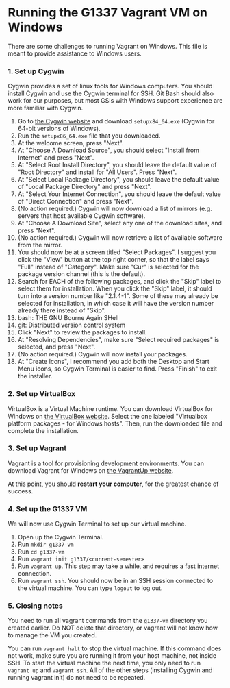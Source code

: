 Running the G1337 Vagrant VM on Windows
========================================

There are some challenges to running Vagrant on Windows. This file is meant to provide assistance to Windows users.

### 1. Set up Cygwin

Cygwin provides a set of linux tools for Windows computers. You should install Cygwin and use the Cygwin terminal for SSH. Git Bash should also work for our purposes, but most GSIs with Windows support experience are more familiar with Cygwin.

1. Go to [the Cygwin website](http://cygwin.com/install.html) and download `setupx84_64.exe` (Cygwin for 64-bit versions of Windows).
1. Run the `setupx86_64.exe` file that you downloaded.
1. At the welcome screen, press "Next".
1. At "Choose A Download Source", you should select "Install from Internet" and press "Next".
1. At "Select Root Install Directory", you should leave the default value of "Root Directory" and install for "All Users". Press "Next".
1. At "Select Local Package Directory", you should leave the default value of "Local Package Directory" and press "Next".
1. At "Select Your Internet Connection", you should leave the default value of "Direct Connection" and press "Next".
1. (No action required.) Cygwin will now download a list of mirrors (e.g. servers that host available Cygwin software).
1. At "Choose A Download Site", select any one of the download sites, and press "Next".
1. (No action required.) Cygwin will now retrieve a list of available software from the mirror.
1. You should now be at a screen titled "Select Packages". I suggest you click the "View" button at the top right corner, so that the label says "Full" instead of "Category". Make sure "Cur" is selected for the package version channel (this is the default).
1. Search for EACH of the following packages, and click the "Skip" label to select them for installation. When you click the "Skip" label, it should turn into a version number like "2.1.4-1". Some of these may already be selected for installation, in which case it will have the version number already there instead of "Skip".
  1. bash: THE GNU Bourne Again SHell
  1. git: Distributed version control system
1. Click "Next" to review the packages to install.
1. At "Resolving Dependencies", make sure "Select required packages" is selected, and press "Next".
1. (No action required.) Cygwin will now install your packages.
1. At "Create Icons", I recommend you add both the Desktop and Start Menu icons, so Cygwin Terminal is easier to find. Press "Finish" to exit the installer.

### 2. Set up VirtualBox

VirtualBox is a Virtual Machine runtime. You can download VirtualBox for Windows on [the VirtualBox website](https://www.virtualbox.org/wiki/Downloads). Select the one labeled "Virtualbox platform packages - for Windows hosts". Then, run the downloaded file and complete the installation.

### 3. Set up Vagrant

Vagrant is a tool for provisioning development environments. You can download Vagrant for Windows on [the VagrantUp website](https://www.vagrantup.com/downloads.html).

At this point, you should **restart your computer**, for the greatest chance of success.

### 4. Set up the G1337 VM

We will now use Cygwin Terminal to set up our virtual machine.

1. Open up the Cygwin Terminal.
1. Run `mkdir g1337-vm`
1. Run `cd g1337-vm`
1. Run `vagrant init g1337/<current-semester>`
1. Run `vagrant up`. This step may take a while, and requires a fast internet connection.
1. Run `vagrant ssh`. You should now be in an SSH session connected to the virtual machine. You can type `logout` to log out.

### 5. Closing notes

You need to run all vagrant commands from the `g1337-vm` directory you created earlier. Do NOT delete that directory, or vagrant will not know how to manage the VM you created.

You can run `vagrant halt` to stop the virtual machine. If this command does not work, make sure you are running it from your host machine, not inside SSH. To start the virtual machine the next time, you only need to run `vagrant up` and `vagrant ssh`. All of the other steps (installing Cygwin and running vagrant init) do not need to be repeated.
